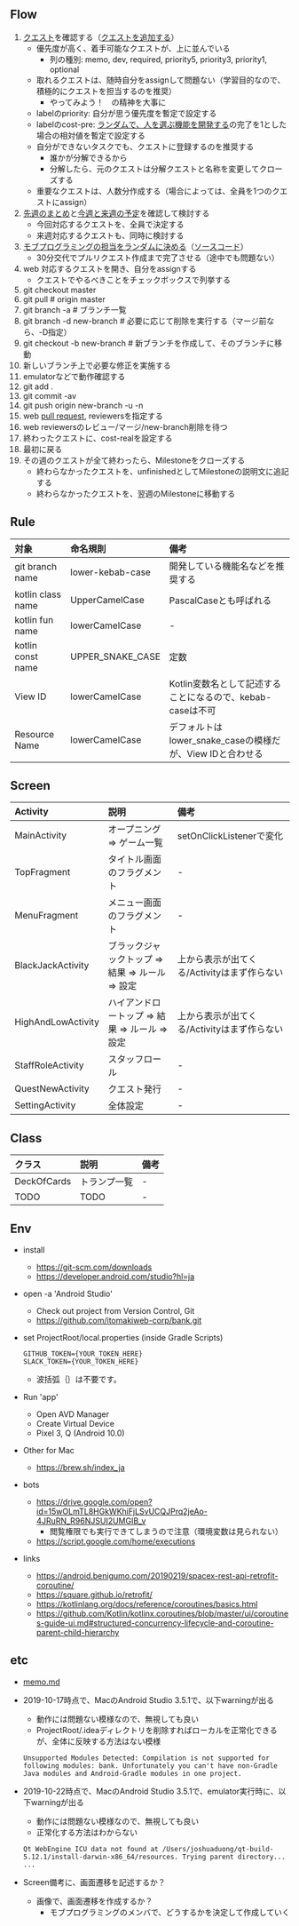 ## Flow

1. [クエスト](https://github.com/itomakiweb-corp/bank/projects/1)を確認する（[クエストを追加する](https://itomakiweb.com/bank/newQuest)）
    - 優先度が高く、着手可能なクエストが、上に並んでいる
        - 列の種別: memo, dev, required, priority5, priority3, priority1, optional
    - 取れるクエストは、随時自分をassignして問題ない（学習目的なので、積極的にクエストを担当するのを推奨）
        - やってみよう！　の精神を大事に
    - labelのpriority: 自分が思う優先度を暫定で設定する
    - labelのcost-pre: [ランダムで、人を選ぶ機能を開発する](https://github.com/itomakiweb-corp/bank/issues/4)の完了を1とした場合の相対値を暫定で設定する
    - 自分ができないタスクでも、クエストに登録するのを推奨する
        - 誰かが分解できるから
        - 分解したら、元のクエストは分解クエストと名称を変更してクローズする
    - 重要なクエストは、人数分作成する（場合によっては、全員を1つのクエストにassign）
1. [先週のまとめ](https://github.com/itomakiweb-corp/bank/milestones?state=closed)と[今週と来週の予定](https://github.com/itomakiweb-corp/bank/milestones)を確認して検討する
    - 今回対応するクエストを、全員で決定する
    - 来週対応するクエストも、同時に検討する
1. [モブプログラミングの担当をランダムに決める](https://paiza.io/projects/SHMoTiDcBPG9eI86P-WS5A)（[ソースコード](https://github.com/itomakiweb-corp/bank/blob/master/tools/selectRandomUsers.kt)）
    - 30分交代でプルリクエスト作成まで完了させる（途中でも問題ない）
1. web 対応するクエストを開き、自分をassignする
    - クエストでやるべきことをチェックボックスで列挙する
1. git checkout master
1. git pull # origin master
1. git branch -a # ブランチ一覧
1. git branch -d new-branch # 必要に応じて削除を実行する（マージ前なら、-D指定）
1. git checkout -b new-branch # 新ブランチを作成して、そのブランチに移動
1. 新しいブランチ上で必要な修正を実施する
1. emulatorなどで動作確認する
1. git add .
1. git commit -av
1. git push origin new-branch -u -n
1. web [pull request](https://github.com/itomakiweb-corp/bank/pulls), reviewersを指定する
1. web reviewersのレビュー/マージ/new-branch削除を待つ
1. 終わったクエストに、cost-realを設定する
1. 最初に戻る
1. その週のクエストが全て終わったら、Milestoneをクローズする
    - 終わらなかったクエストを、unfinishedとしてMilestoneの説明文に追記する
    - 終わらなかったクエストを、翌週のMilestoneに移動する

## Rule

|対象|命名規則|備考|
|:---|:---|:---|
|git branch name|lower-kebab-case|開発している機能名などを推奨する|
|kotlin class name|UpperCamelCase|PascalCaseとも呼ばれる|
|kotlin fun name|lowerCamelCase|-|
|kotlin const name|UPPER_SNAKE_CASE|定数|
|View ID|lowerCamelCase|Kotlin変数名として記述することになるので、kebab-caseは不可|
|Resource Name|lowerCamelCase|デフォルトはlower_snake_caseの模様だが、View IDと合わせる|

## Screen

|Activity|説明|備考|
|:---|:---|:---|
|MainActivity|オープニング => ゲーム一覧|setOnClickListenerで変化|
|TopFragment|タイトル画面のフラグメント|-|
|MenuFragment|メニュー画面のフラグメント|-|
|BlackJackActivity|ブラックジャックトップ => 結果 => ルール => 設定|上から表示が出てくる/Activityはまず作らない|
|HighAndLowActivity|ハイアンドロートップ => 結果 => ルール => 設定|上から表示が出てくる/Activityはまず作らない|
|StaffRoleActivity|スタッフロール|-|
|QuestNewActivity|クエスト発行|-|
|SettingActivity|全体設定|-|

## Class

|クラス|説明|備考|
|:---|:---|:---|
|DeckOfCards|トランプ一覧|-|
|TODO|TODO|-|

## Env

- install
    - https://git-scm.com/downloads
    - https://developer.android.com/studio?hl=ja
- open -a 'Android Studio'
    - Check out project from Version Control, Git
    - https://github.com/itomakiweb-corp/bank.git
- set ProjectRoot/local.properties (inside Gradle Scripts)

    ```
    GITHUB_TOKEN={YOUR_TOKEN_HERE}
    SLACK_TOKEN={YOUR_TOKEN_HERE}
    ```
    - 波括弧｛｝は不要です。

- Run 'app'
    - Open AVD Manager
    - Create Virtual Device
    - Pixel 3, Q (Android 10.0)
- Other for Mac
    - https://brew.sh/index_ja
- bots
    - https://drive.google.com/open?id=15wOLmTL8HGkWKhiFjLSvUCQJPrq2jeAo-4JRuRN_R96NJSUI2UMGIB_v
        - 閲覧権限でも実行できてしまうので注意（環境変数は見られない）
    - https://script.google.com/home/executions
- links
  - https://android.benigumo.com/20190219/spacex-rest-api-retrofit-coroutine/
  - https://square.github.io/retrofit/
  - https://kotlinlang.org/docs/reference/coroutines/basics.html
  - https://github.com/Kotlin/kotlinx.coroutines/blob/master/ui/coroutines-guide-ui.md#structured-concurrency-lifecycle-and-coroutine-parent-child-hierarchy
  
## etc

- [memo.md](docs/memo.md)
- 2019-10-17時点で、MacのAndroid Studio 3.5.1で、以下warningが出る
    - 動作には問題ない模様なので、無視しても良い
    - ProjectRoot/.ideaディレクトリを削除すればローカルを正常化できるが、全体に反映する方法はない模様

    ```
    Unsupported Modules Detected: Compilation is not supported for following modules: bank. Unfortunately you can't have non-Gradle Java modules and Android-Gradle modules in one project.
    ```

- 2019-10-22時点で、MacのAndroid Studio 3.5.1で、emulator実行時に、以下warningが出る
    - 動作には問題ない模様なので、無視しても良い
    - 正常化する方法はわからない

    ```
    Qt WebEngine ICU data not found at /Users/joshuaduong/qt-build-5.12.1/install-darwin-x86_64/resources. Trying parent directory...
    ...
    ```

- Screen備考に、画面遷移を記述するか？
    - 画像で、画面遷移を作成するか？
        - モブプログラミングのメンバで、どうするかを決定して作成していく
